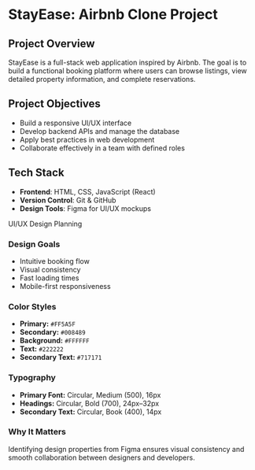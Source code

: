 # StayEase: Airbnb Clone Project

## Project Overview
StayEase is a full-stack web application inspired by Airbnb. The goal is to build a functional booking platform where users can browse listings, view detailed property information, and complete reservations.

## Project Objectives
- Build a responsive UI/UX interface
- Develop backend APIs and manage the database
- Apply best practices in web development
- Collaborate effectively in a team with defined roles

## Tech Stack
- **Frontend**: HTML, CSS, JavaScript (React)
- **Version Control**: Git & GitHub
- **Design Tools**: Figma for UI/UX mockups


UI/UX Design Planning

### Design Goals

- Intuitive booking flow
- Visual consistency
- Fast loading times
- Mobile-first responsiveness

### Color Styles

- **Primary:** `#FF5A5F`
- **Secondary:** `#008489`
- **Background:** `#FFFFFF`
- **Text:** `#222222`
- **Secondary Text:** `#717171`

### Typography

- **Primary Font:** Circular, Medium (500), 16px
- **Headings:** Circular, Bold (700), 24px–32px
- **Secondary Text:** Circular, Book (400), 14px

### Why It Matters

Identifying design properties from Figma ensures visual consistency and smooth collaboration between designers and developers.
